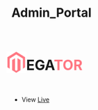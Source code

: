 # Admin_Portal 
# <div style="display: flex; align-items:center; justify-content: center; width: 30%;"><img src="./assets/icons/logo.png"  alt="admin_portal" width="50rem" height="50rem"><h3 style="font-size:2rem">EGA<span style="color:#ff7782">TOR</span></h3></div>

- View [Live](https://lahfen-brandy.github.io/Admin_Portal/)
